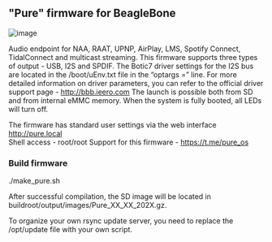 ## "Pure" firmware for BeagleBone

![image](https://user-images.githubusercontent.com/33607921/111271068-c02b6e00-8641-11eb-98d7-ee5cf3860a91.png)


Audio endpoint for NAA, RAAT, UPNP, AirPlay, LMS, Spotify Connect, TidalConnect and multicast
streaming. This firmware supports three types of output - USB, I2S and SPDIF. The Botic7 driver settings
for the I2S bus are located in the /boot/uEnv.txt file in the “optargs =” line. For more detailed information on driver
parameters, you can refer to the official driver support page - http://bbb.ieero.com
The launch is possible both from SD and from internal eMMC memory. When the system is fully booted, all LEDs will turn off.

The firmware has standard user settings via the web interface http://pure.local \
Shell access - root/root
Support for this firmware - https://t.me/pure_os

### Build firmware 

./make_pure.sh 

After successful compilation, the SD image will be located in buildroot/output/images/Pure_XX_XX_202X.gz. 

To organize your own rsync update server, you need to replace the /opt/update file with your own script.


